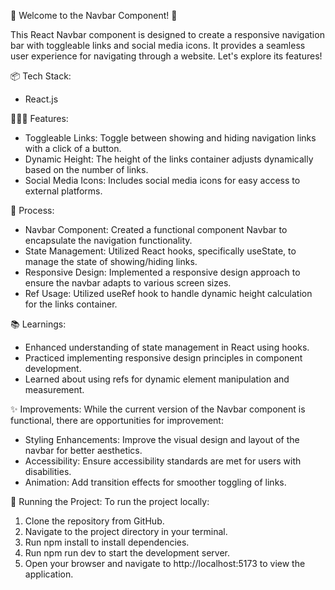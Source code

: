 🎉 Welcome to the Navbar Component! 🚀

This React Navbar component is designed to create a responsive navigation bar with toggleable links and social media icons. It provides a seamless user experience for navigating through a website. Let's explore its features!

📦 Tech Stack:
* React.js

👩🏽‍🍳 Features:
* Toggleable Links: Toggle between showing and hiding navigation links with a click of a button.
* Dynamic Height: The height of the links container adjusts dynamically based on the number of links.
* Social Media Icons: Includes social media icons for easy access to external platforms.

💭 Process:
* Navbar Component: Created a functional component Navbar to encapsulate the navigation functionality.
* State Management: Utilized React hooks, specifically useState, to manage the state of showing/hiding links.
* Responsive Design: Implemented a responsive design approach to ensure the navbar adapts to various screen sizes.
* Ref Usage: Utilized useRef hook to handle dynamic height calculation for the links container.

📚 Learnings:
* Enhanced understanding of state management in React using hooks.
* Practiced implementing responsive design principles in component development.
* Learned about using refs for dynamic element manipulation and measurement.

✨ Improvements:
While the current version of the Navbar component is functional, there are opportunities for improvement:

* Styling Enhancements: Improve the visual design and layout of the navbar for better aesthetics.
* Accessibility: Ensure accessibility standards are met for users with disabilities.
* Animation: Add transition effects for smoother toggling of links.

🚦 Running the Project: To run the project locally:

1. Clone the repository from GitHub.
2. Navigate to the project directory in your terminal.
3. Run npm install to install dependencies.
4. Run npm run dev to start the development server.
5. Open your browser and navigate to http://localhost:5173 to view the application.